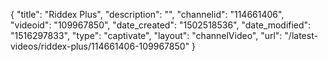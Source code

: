 {
    "title": "Riddex Plus",
    "description": "",
    "channelid": "114661406",
    "videoid": "109967850",
    "date_created": "1502518536",
    "date_modified": "1516297833",
    "type": "captivate",
    "layout": "channelVideo",
    "url": "\/latest-videos\/riddex-plus\/114661406-109967850"
}